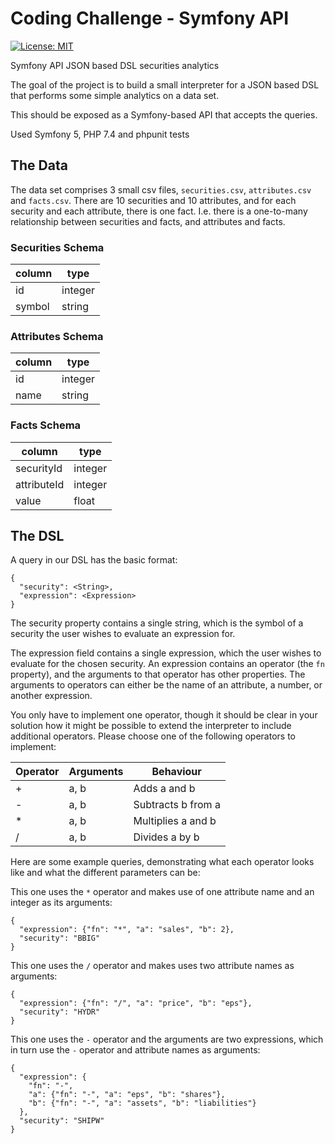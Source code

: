Coding Challenge - Symfony API 
=====
[![License: MIT](https://img.shields.io/badge/License-MIT-limegreen.svg)](https://opensource.org/licenses/MIT)

Symfony API JSON based DSL securities analytics

The goal of the project is to build a small interpreter for a JSON 
based DSL that performs some simple analytics on a data set. 

This should be exposed as a Symfony-based API that accepts the queries.

Used Symfony 5, PHP 7.4 and phpunit tests
 
## The Data

The data set comprises 3 small csv files, `securities.csv`,
 `attributes.csv` and `facts.csv`. There are 10 securities and 10 attributes, and for each 
 security and each attribute, there is one fact. I.e. there is a one-to-many relationship between
  securities and facts, and attributes and facts.
  
### Securities Schema

| column | type    |
|--------|---------|
| id     | integer |
| symbol | string  |

### Attributes Schema

| column | type    |
|--------|---------|
| id     | integer |
| name   | string  |

### Facts Schema

| column      | type    |
|-------------|---------|
| securityId  | integer |
| attributeId | integer |
| value       | float   |


## The DSL
A query in our DSL has the basic format:
```
{
  "security": <String>,
  "expression": <Expression>
}
```

The security property contains a single string, which is the symbol of a security the user wishes
 to evaluate an expression for.

The expression field contains a single expression, which the user wishes to evaluate for the 
chosen security. An expression contains an operator (the `fn` property), and the arguments to 
that operator has other properties. The arguments to operators can either be the name of an 
attribute, a number, or another expression.
 
You only have to implement one operator, though it should be clear in your solution 
how it might be possible to extend the interpreter to include additional operators. Please choose
 one of the following operators to implement:
 
| Operator  | Arguments| Behaviour
|-----------|----------|-----------
| +         | a, b     | Adds a and b
| -         | a, b     | Subtracts b from a
| *         | a, b     | Multiplies a and b
| /         | a, b     | Divides a by b


Here are some example queries, demonstrating what each operator looks like and what the different
 parameters can be:
 
 This one uses the `*` operator and makes use of one attribute name and an integer as its arguments: 
```
{
  "expression": {"fn": "*", "a": "sales", "b": 2},
  "security": "BBIG"
}
```

This one uses the `/` operator and makes uses two attribute names as arguments:
```
{
  "expression": {"fn": "/", "a": "price", "b": "eps"},
  "security": "HYDR"
}
```

This one uses the `-` operator and the arguments are two expressions, which in turn use the `-` 
operator and attribute names as arguments:
```
{
  "expression": {
    "fn": "-", 
    "a": {"fn": "-", "a": "eps", "b": "shares"}, 
    "b": {"fn": "-", "a": "assets", "b": "liabilities"}
  },
  "security": "SHIPW"
}
```
